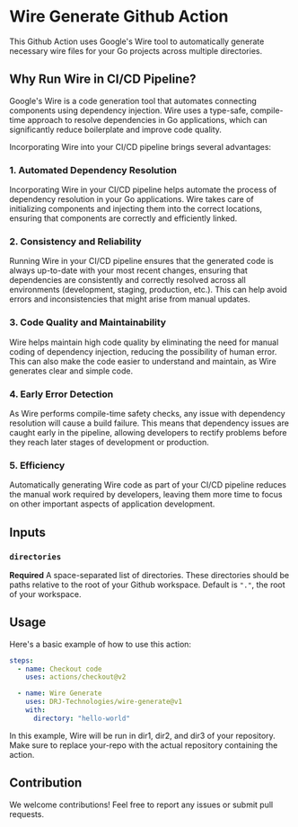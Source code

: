 # Wire Generate Github Action
This Github Action uses Google's Wire tool to automatically generate necessary wire files for your Go projects across multiple directories.

## Why Run Wire in CI/CD Pipeline?

Google's Wire is a code generation tool that automates connecting components using dependency injection. Wire uses a type-safe, compile-time approach to resolve dependencies in Go applications, which can significantly reduce boilerplate and improve code quality. 

Incorporating Wire into your CI/CD pipeline brings several advantages:

### 1. Automated Dependency Resolution
Incorporating Wire in your CI/CD pipeline helps automate the process of dependency resolution in your Go applications. Wire takes care of initializing components and injecting them into the correct locations, ensuring that components are correctly and efficiently linked.

### 2. Consistency and Reliability
Running Wire in your CI/CD pipeline ensures that the generated code is always up-to-date with your most recent changes, ensuring that dependencies are consistently and correctly resolved across all environments (development, staging, production, etc.). This can help avoid errors and inconsistencies that might arise from manual updates.

### 3. Code Quality and Maintainability
Wire helps maintain high code quality by eliminating the need for manual coding of dependency injection, reducing the possibility of human error. This can also make the code easier to understand and maintain, as Wire generates clear and simple code.

### 4. Early Error Detection
As Wire performs compile-time safety checks, any issue with dependency resolution will cause a build failure. This means that dependency issues are caught early in the pipeline, allowing developers to rectify problems before they reach later stages of development or production.

### 5. Efficiency
Automatically generating Wire code as part of your CI/CD pipeline reduces the manual work required by developers, leaving them more time to focus on other important aspects of application development.


## Inputs
### `directories`

**Required** A space-separated list of directories. These directories should be paths relative to the root of your Github workspace. Default is `"."`, the root of your workspace.

## Usage
Here's a basic example of how to use this action:

```yaml
steps:
  - name: Checkout code
    uses: actions/checkout@v2

  - name: Wire Generate
    uses: DRJ-Technologies/wire-generate@v1
    with:
      directory: "hello-world"
```

In this example, Wire will be run in dir1, dir2, and dir3 of your repository. Make sure to replace your-repo with the actual repository containing the action.

## Contribution

We welcome contributions! Feel free to report any issues or submit pull requests.

